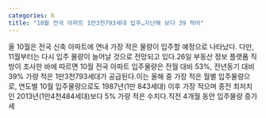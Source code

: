 ```yaml
---
categories: h
title: "10월 전국 아파트 1만3천793세대 입주…지난해 보다 39 적어"
---
```

올 10월은 전국 신축 아파트에 연내 가장 적은 물량이 입주할 예정으로 나타났다. 다만, 11월부터는 다시 입주 물량이 늘어날 것으로 전망되고 있다.26일 부동산 정보 플랫폼 직방이 조사한 바에 따르면 10월 전국 아파트 입주물량은 전월 대비 53%, 전년동기 대비 39% 가량 적은 1만3천793세대가 공급된다.이는 올해 중 가장 적은 월별 입주물량으로, 연도별 10월 입주물량으로도 1987년(1만 843세대) 이후 가장 적으며 종전 최저치인 2013년(1만4천484세대)보다 5% 가량 적은 수치다.직전 4개월 동안 입주물량 증가세